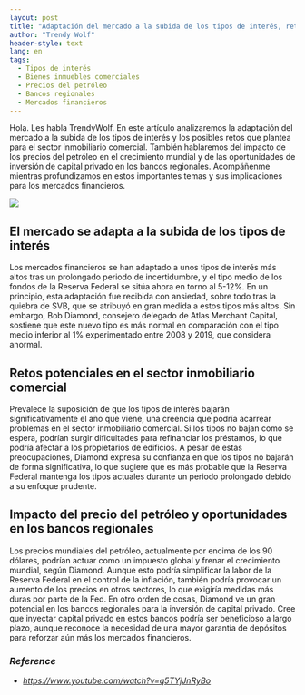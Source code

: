 ```yaml
---
layout: post
title: "Adaptación del mercado a la subida de los tipos de interés, retos para el sector inmobiliario comercial y oportunidades para la inversión de capital privado"
author: "Trendy Wolf"
header-style: text
lang: en
tags:
  - Tipos de interés
  - Bienes inmuebles comerciales
  - Precios del petróleo
  - Bancos regionales
  - Mercados financieros
---
```


Hola. Les habla TrendyWolf. En este artículo analizaremos la adaptación del mercado a la subida de los tipos de interés y los posibles retos que plantea para el sector inmobiliario comercial. También hablaremos del impacto de los precios del petróleo en el crecimiento mundial y de las oportunidades de inversión de capital privado en los bancos regionales. Acompáñenme mientras profundizamos en estos importantes temas y sus implicaciones para los mercados financieros.

<img
    src="https://i.ytimg.com/vi/q5TYjJnRyBo/hqdefault.jpg"
/>


## El mercado se adapta a la subida de los tipos de interés
Los mercados financieros se han adaptado a unos tipos de interés más altos tras un prolongado periodo de incertidumbre, y el tipo medio de los fondos de la Reserva Federal se sitúa ahora en torno al 5-12%. En un principio, esta adaptación fue recibida con ansiedad, sobre todo tras la quiebra de SVB, que se atribuyó en gran medida a estos tipos más altos. Sin embargo, Bob Diamond, consejero delegado de Atlas Merchant Capital, sostiene que este nuevo tipo es más normal en comparación con el tipo medio inferior al 1% experimentado entre 2008 y 2019, que considera anormal.

## Retos potenciales en el sector inmobiliario comercial
Prevalece la suposición de que los tipos de interés bajarán significativamente el año que viene, una creencia que podría acarrear problemas en el sector inmobiliario comercial. Si los tipos no bajan como se espera, podrían surgir dificultades para refinanciar los préstamos, lo que podría afectar a los propietarios de edificios. A pesar de estas preocupaciones, Diamond expresa su confianza en que los tipos no bajarán de forma significativa, lo que sugiere que es más probable que la Reserva Federal mantenga los tipos actuales durante un periodo prolongado debido a su enfoque prudente.

## Impacto del precio del petróleo y oportunidades en los bancos regionales
Los precios mundiales del petróleo, actualmente por encima de los 90 dólares, podrían actuar como un impuesto global y frenar el crecimiento mundial, según Diamond. Aunque esto podría simplificar la labor de la Reserva Federal en el control de la inflación, también podría provocar un aumento de los precios en otros sectores, lo que exigiría medidas más duras por parte de la Fed. En otro orden de cosas, Diamond ve un gran potencial en los bancos regionales para la inversión de capital privado. Cree que inyectar capital privado en estos bancos podría ser beneficioso a largo plazo, aunque reconoce la necesidad de una mayor garantía de depósitos para reforzar aún más los mercados financieros.


### _Reference_
- _https://www.youtube.com/watch?v=q5TYjJnRyBo_

